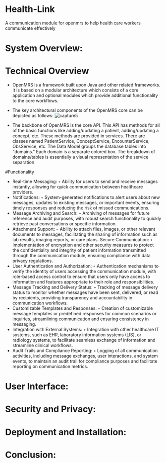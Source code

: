 # Health-Link
A communication module for openmrs to help health care workers communicate effectively

# System Overview:
# Technical Overview
- OpenMRS is a framework built upon Java and other related frameworks. It is based on a modular architecture which consists of a core application and optional modules which provide additional functionality to the core workflows.
- The key architectural components of the OpenMRS core can be depicted as follows:
  ![capture5](https://github.com/JonathanSecondGithub/Health-Link/assets/117745295/23beb21a-b02d-47d9-8251-4be82208a854)

- The backbone of OpenMRS is the core API. This API has methods for all of the basic functions like adding/updating a patient, adding/updating a concept, etc. These methods are provided in services. There are classes named PatientService, ConceptService, EncounterService, ObsService, etc. The Data Model groups the database tables into "domains." Each domain is a separate colored box. The breakdown of domains/tables is essentially a visual representation of the service separation.

#Functionality
- Real-time Messaging:
        ◦ Ability for users to send and receive messages instantly, allowing for quick communication between healthcare providers.
- Notifications:
        ◦ System-generated notifications to alert users about new messages, updates to existing messages, or important events, ensuring timely responses and reducing the risk of missed communications.
- Message Archiving and Search:
        ◦ Archiving of messages for future reference and audit purposes, with robust search functionality to quickly retrieve past conversations or specific information.
- Attachment Support:
        ◦ Ability to attach files, images, or other relevant documents to messages, facilitating the sharing of information such as lab results, imaging reports, or care plans.
       Secure Communication:
        ◦ Implementation of encryption and other security measures to protect the confidentiality and integrity of patient information transmitted through the communication module, ensuring compliance with data privacy regulations.
- User Authentication and Authorization:
        ◦ Authentication mechanisms to verify the identity of users accessing the communication module, with role-based access control to ensure that users only have access to information and features appropriate to their role and responsibilities.
- Message Tracking and Delivery Status:
        ◦ Tracking of message delivery status to monitor whether messages have been sent, delivered, or read by recipients, providing transparency and accountability in communication workflows.
- Customizable Templates and Responses:
        ◦ Creation of customizable message templates or predefined responses for common scenarios or inquiries, streamlining communication and ensuring consistency in messaging.
- Integration with External Systems:
        ◦ Integration with other healthcare IT systems, such as EHR, laboratory information systems (LIS), or radiology systems, to facilitate seamless exchange of information and streamline clinical workflows.
- Audit Trails and Compliance Reporting:
        ◦ Logging of all communication activities, including message exchanges, user interactions, and system events, to maintain an audit trail for compliance purposes and facilitate reporting on communication metrics.

# User Interface:
# Security and Privacy:
# Deployment and Installation:
# Conclusion:
       
